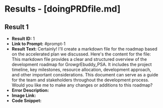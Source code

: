 # Results - [doingPRDfile.md]

## Result 1
* **Result ID:** 1
* **Link to Prompt:** #prompt-1
* **Result Text:** Certainly! I'll create a markdown file for the roadmap based on the accelerated plan we discussed. Here's the content for the file:
This markdown file provides a clear and structured overview of the development roadmap for GrowgrEbuddy_PSA. It includes the project timeline, key milestones, resource allocation, development approach, and other important considerations. This document can serve as a guide for the team and stakeholders throughout the development process.
Would you like me to make any changes or additions to this roadmap?
* **Error Description:** 
* **Image Link:** 
* **Code Snippet:** 

